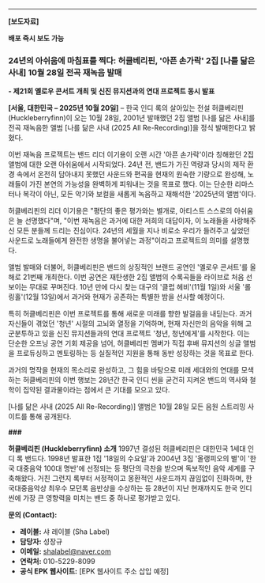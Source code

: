 
---

**[보도자료]**

**배포 즉시 보도 가능**

### **24년의 아쉬움에 마침표를 찍다: 허클베리핀, '아픈 손가락' 2집 [나를 닮은 사내] 10월 28일 전곡 재녹음 발매**
**- 제21회 옐로우 콘서트 개최 및 신진 뮤지션과의 연대 프로젝트 동시 발표**

**[서울, 대한민국 – 2025년 10월 20일]** – 한국 인디 록의 살아있는 전설 허클베리핀(Huckleberryfinn)이 오는 10월 28일, 2001년 발매했던 2집 앨범 [나를 닮은 사내]를 전곡 재녹음한 앨범 [나를 닮은 사내 (2025 All Re-Recording)]을 정식 발매한다고 밝혔다.

이번 재녹음 프로젝트는 밴드 리더 이기용이 오랜 시간 '아픈 손가락'이라 칭해왔던 2집 앨범에 대한 오랜 아쉬움에서 시작되었다. 24년 전, 밴드가 가진 역량과 당시의 제작 환경 속에서 온전히 담아내지 못했던 사운드와 편곡을 현재의 원숙한 기량으로 완성해, 노래들이 가진 본연의 가능성을 완벽하게 피워내는 것을 목표로 했다. 이는 단순한 리마스터나 복각이 아닌, 모든 악기와 보컬을 새롭게 녹음하고 재해석한 '2025년의 앨범'이다.

허클베리핀의 리더 이기용은 "평단의 좋은 평가와는 별개로, 아티스트 스스로의 아쉬움은 늘 선명했다"며, "이번 재녹음은 과거에 대한 저희의 대답이자, 이 노래들을 사랑해주신 모든 분들께 드리는 진심이다. 24년의 세월을 지나 비로소 우리가 들려주고 싶었던 사운드로 노래들에게 완전한 생명을 불어넣는 과정"이라고 프로젝트의 의미를 설명했다.

앨범 발매와 더불어, 허클베리핀은 밴드의 상징적인 브랜드 공연인 '옐로우 콘서트'를 올해로 21번째 개최한다. 이번 공연은 재탄생한 2집 앨범의 수록곡들을 라이브로 처음 선보이는 무대로 꾸며진다. 10년 만에 다시 찾는 대구의 '클럽 헤비'(11월 1일)와 서울 '롤링홀'(12월 13일)에서 과거와 현재가 공존하는 특별한 밤을 선사할 예정이다.

특히 허클베리핀은 이번 프로젝트를 통해 새로운 미래를 향한 발걸음을 내딛는다. 과거 자신들이 겪었던 '청년' 시절의 고뇌와 열정을 기억하며, 현재 자신만의 음악을 위해 고군분투하고 있을 신진 뮤지션들과의 연대 프로젝트 '청년, 청년에게'를 시작한다. 이는 단순한 오프닝 공연 기회 제공을 넘어, 허클베리핀 멤버가 직접 후배 뮤지션의 싱글 앨범을 프로듀싱하고 멘토링하는 등 실질적인 지원을 통해 동반 성장하는 것을 목표로 한다.

과거의 명작을 현재의 목소리로 완성하고, 그 힘을 바탕으로 미래 세대와의 연대를 모색하는 허클베리핀의 이번 행보는 28년간 한국 인디 씬을 굳건히 지켜온 밴드의 역사와 철학이 집약된 결과물이라는 점에서 큰 기대를 모으고 있다.

[나를 닮은 사내 (2025 All Re-Recording)] 앨범은 10월 28일 모든 음원 스트리밍 사이트를 통해 공개된다.

**###**

**허클베리핀 (Huckleberryfinn) 소개**
1997년 결성된 허클베리핀은 대한민국 1세대 인디 록 밴드다. 1998년 발표한 1집 '18일의 수요일'과 2004년 3집 '올랭피오의 별'이 '한국 대중음악 100대 명반'에 선정되는 등 평단의 극찬을 받으며 독보적인 음악 세계를 구축해왔다. 거친 그런지 록부터 서정적이고 몽환적인 사운드까지 끊임없이 진화하며, 한국대중음악상 최우수 모던록 음반상을 수상하는 등 28년이 지난 현재까지도 한국 인디 씬에 가장 큰 영향력을 미치는 밴드 중 하나로 평가받고 있다.

**문의 (Contact):**
*   **레이블:** 샤 레이블 (Sha Label)
*   **담당자:** 성장규
*   **이메일:** shalabel@naver.com
*   **연락처:** 010-5229-8099
*   **공식 EPK 웹사이트:** [EPK 웹사이트 주소 삽입 예정]